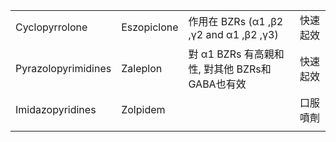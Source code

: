 |                     |             |                                                |          |
| ------------------- | ----------- | ---------------------------------------------- | -------- |
| Cyclopyrrolone      | Eszopiclone | 作用在 BZRs (α1 ,β2 ,γ2 and α1 ,β2 ,γ3)        | 快速起效         |
| Pyrazolopyrimidines | Zaleplon    | 對 α1 BZRs 有高親和性, 對其他 BZRs和GABA也有效 | 快速起效         |
| Imidazopyridines    | Zolpidem    |                                                | 口服噴劑 |
|                     |             |                                                |          |
